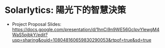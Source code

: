 # Solarlytics: 陽光下的智慧決策

- Project Proposal Slides: https://docs.google.com/presentation/d/1hnCi9n9WE56GcIpvYlewgM4WaS5pjbkY/edit?usp=sharing&ouid=108048160659830290053&rtpof=true&sd=true
